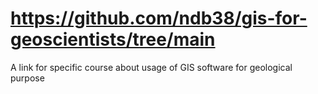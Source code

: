 # https://github.com/ndb38/gis-for-geoscientists/tree/main
A link for specific course about usage of GIS software for geological purpose